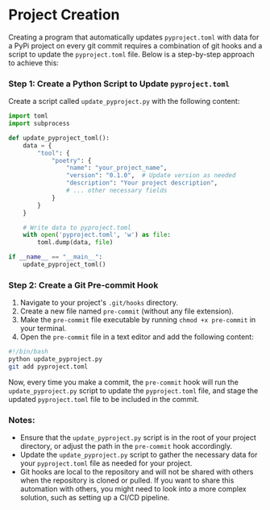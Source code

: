 # Project Creation

Creating a program that automatically updates `pyproject.toml` with data for a PyPi project on every git commit requires a combination of git hooks and a script to update the `pyproject.toml` file. Below is a step-by-step approach to achieve this:

### Step 1: Create a Python Script to Update `pyproject.toml`

Create a script called `update_pyproject.py` with the following content:

```python
import toml
import subprocess

def update_pyproject_toml():
    data = {
        "tool": {
            "poetry": {
                "name": "your_project_name",
                "version": "0.1.0",  # Update version as needed
                "description": "Your project description",
                # ... other necessary fields
            }
        }
    }

    # Write data to pyproject.toml
    with open('pyproject.toml', 'w') as file:
        toml.dump(data, file)

if __name__ == "__main__":
    update_pyproject_toml()
```

### Step 2: Create a Git Pre-commit Hook

1. Navigate to your project's `.git/hooks` directory.
2. Create a new file named `pre-commit` (without any file extension).
3. Make the `pre-commit` file executable by running `chmod +x pre-commit` in your terminal.
4. Open the `pre-commit` file in a text editor and add the following content:

```bash
#!/bin/bash
python update_pyproject.py
git add pyproject.toml
```

Now, every time you make a commit, the `pre-commit` hook will run the `update_pyproject.py` script to update the `pyproject.toml` file, and stage the updated `pyproject.toml` file to be included in the commit.

### Notes:

- Ensure that the `update_pyproject.py` script is in the root of your project directory, or adjust the path in the `pre-commit` hook accordingly.
- Update the `update_pyproject.py` script to gather the necessary data for your `pyproject.toml` file as needed for your project.
- Git hooks are local to the repository and will not be shared with others when the repository is cloned or pulled. If you want to share this automation with others, you might need to look into a more complex solution, such as setting up a CI/CD pipeline.
